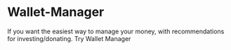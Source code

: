 # Wallet-Manager
 If you want the easiest way to manage your money, with recommendations for investing/donating. Try Wallet Manager

 
 
